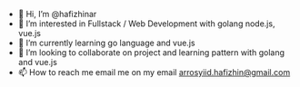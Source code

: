 - 👋 Hi, I’m @hafizhinar
- 👀 I’m interested in Fullstack / Web Development with golang node.js, vue.js
- 🌱 I’m currently learning go language and vue.js
- 💞️ I’m looking to collaborate on project and learning pattern with golang and vue.js
- 📫 How to reach me email me on my email arrosyiid.hafizhin@gmail.com

<!---
hafizhinar/hafizhinar is a ✨ special ✨ repository because its `README.md` (this file) appears on your GitHub profile.
You can click the Preview link to take a look at your changes.
--->
